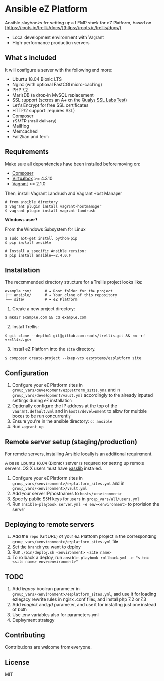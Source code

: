 # Ansible eZ Platform
Ansible playbooks for setting up a LEMP stack for eZ Platform, based on [https://roots.io/trellis/docs/](https://roots.io/trellis/docs/)

- Local development environment with Vagrant
- High-performance production servers

## What's included

It will configure a server with the following and more:

* Ubuntu 18.04 Bionic LTS
* Nginx (with optional FastCGI micro-caching)
* PHP 7.2
* MariaDB (a drop-in MySQL replacement)
* SSL support (scores an A+ on the [Qualys SSL Labs Test](https://www.ssllabs.com/ssltest/))
* Let's Encrypt for free SSL certificates
* HTTP/2 support (requires SSL)
* Composer
* sSMTP (mail delivery)
* MailHog
* Memcached
* Fail2ban and ferm

## Requirements

Make sure all dependencies have been installed before moving on:

* [Composer](https://getcomposer.org/doc/00-intro.md#installation-linux-unix-osx)
* [Virtualbox](https://www.virtualbox.org/wiki/Downloads) >= 4.3.10
* [Vagrant](https://www.vagrantup.com/downloads.html) >= 2.1.0

Then, install Vagrant Landrush and Vagrant Host Manager

```shell
# from ansible directory
$ vagrant plugin install vagrant-hostmanager
$ vagrant plugin install vagrant-landrush
```

**Windows user?**

From the Windows Subsystem for Linux
```shell
$ sudo apt-get install python-pip
$ pip install ansible

# Install a specific Ansible version:
$ pip install ansible==2.4.0.0
```

## Installation

The recommended directory structure for a Trellis project looks like:

```shell
example.com/      # → Root folder for the project
├── ansible/      # → Your clone of this repository
└── site/         # → eZ Platform
```

1. Create a new project directory:
```plain
$ mkdir example.com && cd example.com
```
2. Install Trellis:
```plain
$ git clone --depth=1 git@github.com:roots/trellis.git && rm -rf trellis/.git
```
3. Install eZ Platform into the `site` directory:
```plain
$ composer create-project --keep-vcs ezsystems/ezplatform site 
```

## Configuration
1. Configure your eZ Platform sites in `group_vars/development/ezplatform_sites.yml` 
and in `group_vars/development/vault.yml` accordingly to the already inputed settings during eZ installation
2. Optionally configure the IP address at the top of the `vagrant.default.yml` and in `hosts/development`
to allow for multiple boxes to be run concurrently
3. Ensure you're in the ansible directory: `cd ansible`
4. Run `vagrant up`

## Remote server setup (staging/production)

For remote servers, installing Ansible locally is an additional requirement.

A base Ubuntu 18.04 (Bionic) server is required for setting up remote servers. OS X users must have [passlib](http://pythonhosted.org/passlib/install.html#installation-instructions) installed.

1. Configure your eZ Platform sites in `group_vars/<environment>/ezplatform_sites.yml` and in `group_vars/<environment>/vault.yml`
2. Add your server IP/hostnames to `hosts/<environment>`
3. Specify public SSH keys for `users` in `group_vars/all/users.yml`
4. Run `ansible-playbook server.yml -e env=<environment>` to provision the server

## Deploying to remote servers

1. Add the `repo` (Git URL) of your eZ Platform project in the corresponding `group_vars/<environment>/ezplatform_sites.yml` file
2. Set the `branch` you want to deploy
3. Run `./bin/deploy.sh <environment> <site name>`
4. To rollback a deploy, run `ansible-playbook rollback.yml -e "site=<site name> env=<environment>"`

## TODO
1. Add *legacy* boolean parameter in `group_vars/<environment>/ezplatform_sites.yml`,
and use it for loading ezlegacy rewrite rules in nginx .conf files, and install php 7.2 or 7.3
2. Add *imagick* and *gd* parameter, and use it for installing just one instead of both
3. Use .env variables also for parameters.yml
4. Deployment strategy

## Contributing

Contributions are welcome from everyone.

## License
MIT
